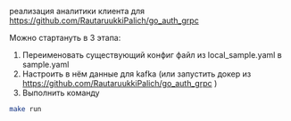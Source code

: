 реализация аналитики клиента для https://github.com/RautaruukkiPalich/go_auth_grpc

Можно стартануть в 3 этапа:
1) Переименовать существующий конфиг файл из local_sample.yaml в sample.yaml
2) Настроить в нём данные для kafka (или запустить докер из https://github.com/RautaruukkiPalich/go_auth_grpc )
3) Выполнить команду 
```sh 
make run
```